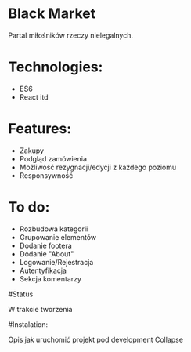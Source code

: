 # Black Market

Partal miłośników rzeczy nielegalnych.

# Technologies: 

- ES6
- React itd

# Features:

- Zakupy
- Podgląd zamówienia
- Możliwość rezygnacji/edycji z każdego poziomu
- Responsywność

# To do:

- Rozbudowa kategorii
- Grupowanie elementów
- Dodanie footera
- Dodanie "About"
- Logowanie/Rejestracja
- Autentyfikacja
- Sekcja komentarzy

#Status

W trakcie tworzenia

#Instalation:

Opis jak uruchomić projekt pod development
Collapse



